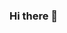### Hi there 👋

<!--
**sherrera30/Sherrera30** is a ✨ _special_ ✨ repository because its `README.md` (this file) appears on your GitHub profile.

Here are some ideas to get you started:

- 🔭 I’m currently working on SQL
- 🌱 I’m currently learning HTL/CSS and R
- 👯 I’m looking to collaborate on Front End
- 🤔 I’m looking for help with R Language
- 😄 Pronouns: He/his
- ⚡ Fun fact: I like rockclimbing
-->
